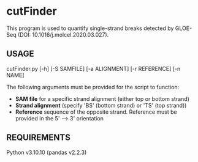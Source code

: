 # cutFinder

This program is used to quantify single-strand breaks detected by GLOE-Seq (DOI: 10.1016/j.molcel.2020.03.027).

## USAGE

cutFinder.py [-h] [-S SAMFILE] [-a ALIGNMENT] [-r REFERENCE] [-n NAME]


The following arguments must be provided for the script to function:
- **SAM file** for a specific strand alignment (either top or bottom strand) 
- **Strand alignment** (specify 'BS' (bottom strand) or 'TS' (top strand))
- **Reference** sequence of the opposite strand. Reference must be provided in the 5' --> 3' orientation


## REQUIREMENTS

Python v3.10.10 (pandas v2.2.3)
